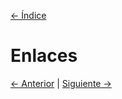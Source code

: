 [<- Índice](InternetOfThings.md)

# Enlaces

[<- Anterior](CodigosAES.md) | [Siguiente ->](AlarmasYControl.md)